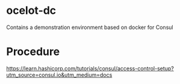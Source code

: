 # ocelot-dc
Contains a demonstration environment based on docker for Consul


# Procedure

<https://learn.hashicorp.com/tutorials/consul/access-control-setup?utm_source=consul.io&utm_medium=docs>